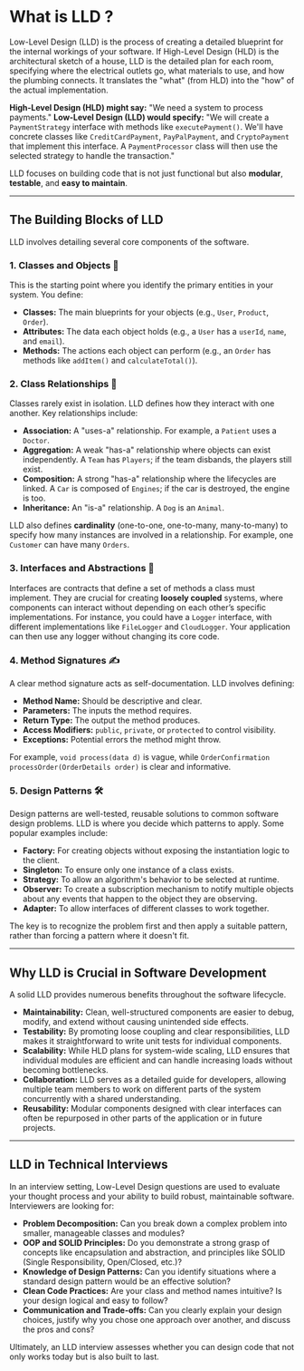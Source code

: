 # What is LLD ?

Low-Level Design (LLD) is the process of creating a detailed blueprint for the internal workings of your software. If High-Level Design (HLD) is the architectural sketch of a house, LLD is the detailed plan for each room, specifying where the electrical outlets go, what materials to use, and how the plumbing connects. It translates the "what" (from HLD) into the "how" of the actual implementation.

**High-Level Design (HLD) might say:** "We need a system to process payments."
**Low-Level Design (LLD) would specify:** "We will create a `PaymentStrategy` interface with methods like `executePayment()`. We'll have concrete classes like `CreditCardPayment`, `PayPalPayment`, and `CryptoPayment` that implement this interface. A `PaymentProcessor` class will then use the selected strategy to handle the transaction."

LLD focuses on building code that is not just functional but also **modular**, **testable**, and **easy to maintain**.

***

## The Building Blocks of LLD

LLD involves detailing several core components of the software.

### 1. Classes and Objects 🧩
This is the starting point where you identify the primary entities in your system. You define:
* **Classes:** The main blueprints for your objects (e.g., `User`, `Product`, `Order`).
* **Attributes:** The data each object holds (e.g., a `User` has a `userId`, `name`, and `email`).
* **Methods:** The actions each object can perform (e.g., an `Order` has methods like `addItem()` and `calculateTotal()`).

### 2. Class Relationships 🔗
Classes rarely exist in isolation. LLD defines how they interact with one another. Key relationships include:
* **Association:** A "uses-a" relationship. For example, a `Patient` uses a `Doctor`.
* **Aggregation:** A weak "has-a" relationship where objects can exist independently. A `Team` has `Players`; if the team disbands, the players still exist.
* **Composition:** A strong "has-a" relationship where the lifecycles are linked. A `Car` is composed of `Engines`; if the car is destroyed, the engine is too.
* **Inheritance:** An "is-a" relationship. A `Dog` is an `Animal`.

LLD also defines **cardinality** (one-to-one, one-to-many, many-to-many) to specify how many instances are involved in a relationship. For example, one `Customer` can have many `Orders`.

### 3. Interfaces and Abstractions 📜
Interfaces are contracts that define a set of methods a class must implement. They are crucial for creating **loosely coupled** systems, where components can interact without depending on each other’s specific implementations. For instance, you could have a `Logger` interface, with different implementations like `FileLogger` and `CloudLogger`. Your application can then use any logger without changing its core code.

### 4. Method Signatures ✍️
A clear method signature acts as self-documentation. LLD involves defining:
* **Method Name:** Should be descriptive and clear.
* **Parameters:** The inputs the method requires.
* **Return Type:** The output the method produces.
* **Access Modifiers:** `public`, `private`, or `protected` to control visibility.
* **Exceptions:** Potential errors the method might throw.

For example, `void process(data d)` is vague, while `OrderConfirmation processOrder(OrderDetails order)` is clear and informative.

### 5. Design Patterns 🛠️
Design patterns are well-tested, reusable solutions to common software design problems. LLD is where you decide which patterns to apply. Some popular examples include:
* **Factory:** For creating objects without exposing the instantiation logic to the client.
* **Singleton:** To ensure only one instance of a class exists.
* **Strategy:** To allow an algorithm's behavior to be selected at runtime.
* **Observer:** To create a subscription mechanism to notify multiple objects about any events that happen to the object they are observing.
* **Adapter:** To allow interfaces of different classes to work together.

The key is to recognize the problem first and then apply a suitable pattern, rather than forcing a pattern where it doesn't fit.

***

## Why LLD is Crucial in Software Development

A solid LLD provides numerous benefits throughout the software lifecycle.

* **Maintainability:** Clean, well-structured components are easier to debug, modify, and extend without causing unintended side effects.
* **Testability:** By promoting loose coupling and clear responsibilities, LLD makes it straightforward to write unit tests for individual components.
* **Scalability:** While HLD plans for system-wide scaling, LLD ensures that individual modules are efficient and can handle increasing loads without becoming bottlenecks.
* **Collaboration:** LLD serves as a detailed guide for developers, allowing multiple team members to work on different parts of the system concurrently with a shared understanding.
* **Reusability:** Modular components designed with clear interfaces can often be repurposed in other parts of the application or in future projects.

***

## LLD in Technical Interviews

In an interview setting, Low-Level Design questions are used to evaluate your thought process and your ability to build robust, maintainable software. Interviewers are looking for:

* **Problem Decomposition:** Can you break down a complex problem into smaller, manageable classes and modules?
* **OOP and SOLID Principles:** Do you demonstrate a strong grasp of concepts like encapsulation and abstraction, and principles like SOLID (Single Responsibility, Open/Closed, etc.)?
* **Knowledge of Design Patterns:** Can you identify situations where a standard design pattern would be an effective solution?
* **Clean Code Practices:** Are your class and method names intuitive? Is your design logical and easy to follow?
* **Communication and Trade-offs:** Can you clearly explain your design choices, justify why you chose one approach over another, and discuss the pros and cons?

Ultimately, an LLD interview assesses whether you can design code that not only works today but is also built to last.